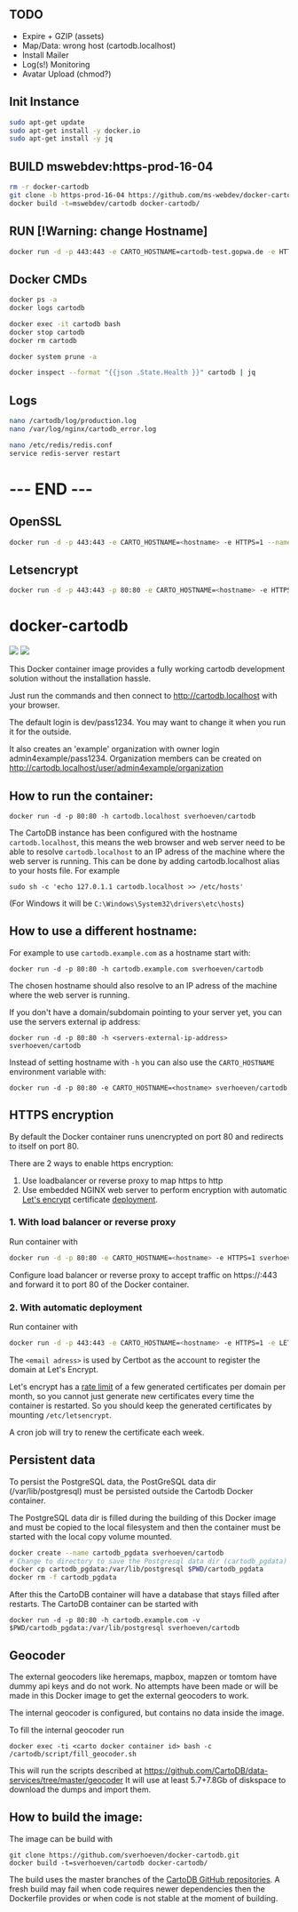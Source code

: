 ## TODO
- Expire + GZIP (assets)
- Map/Data: wrong host (cartodb.localhost)
- Install Mailer
- Log(s!) Monitoring
- Avatar Upload (chmod?)

## Init Instance
```bash
sudo apt-get update
sudo apt-get install -y docker.io
sudo apt-get install -y jq
```
## BUILD mswebdev:https-prod-16-04
```bash
rm -r docker-cartodb
git clone -b https-prod-16-04 https://github.com/ms-webdev/docker-cartodb.git
docker build -t=mswebdev/cartodb docker-cartodb/
```
## RUN [!Warning: change Hostname]
```bash
docker run -d -p 443:443 -e CARTO_HOSTNAME=cartodb-test.gopwa.de -e HTTPS=1 --name cartodb mswebdev/cartodb
```
## Docker CMDs
```bash
docker ps -a
docker logs cartodb

docker exec -it cartodb bash
docker stop cartodb
docker rm cartodb

docker system prune -a

docker inspect --format "{{json .State.Health }}" cartodb | jq
```
## Logs
```bash
nano /cartodb/log/production.log
nano /var/log/nginx/cartodb_error.log

nano /etc/redis/redis.conf
service redis-server restart
```

# --- END ---
## OpenSSL 
```bash
docker run -d -p 443:443 -e CARTO_HOSTNAME=<hostname> -e HTTPS=1 --name cartodb mswebdev/cartodb
```
## Letsencrypt
```bash
docker run -d -p 443:443 -p 80:80 -e CARTO_HOSTNAME=<hostname> -e HTTPS=1 -e LETSENCRYPT_EMAIL=<email adress> --name cartodb mswebdev/cartodb
```


docker-cartodb
==============

[![](https://images.microbadger.com/badges/image/sverhoeven/cartodb.svg)](https://microbadger.com/#/images/sverhoeven/cartodb "Get your own image badge on microbadger.com")
[![](https://images.microbadger.com/badges/version/sverhoeven/cartodb.svg)](https://hub.docker.com/r/sverhoeven/cartodb/)

This Docker container image provides a fully working cartodb development solution
without the installation hassle.

Just run the commands and then connect to http://cartodb.localhost with your browser.

The default login is dev/pass1234. You may want to change it when you run it for the outside.

It also creates an 'example' organization with owner login admin4example/pass1234.
Organization members can be created on http://cartodb.localhost/user/admin4example/organization

How to run the container:
-------------------------

```
docker run -d -p 80:80 -h cartodb.localhost sverhoeven/cartodb
```

The CartoDB instance has been configured with the hostname `cartodb.localhost`, this means the web browser and web server need to be able to resolve `cartodb.localhost` to an IP adress of the machine where the web server is running.
This can be done by adding cartodb.localhost alias to your hosts file. For example
```
sudo sh -c 'echo 127.0.1.1 cartodb.localhost >> /etc/hosts'
```
(For Windows it will be `C:\Windows\System32\drivers\etc\hosts`)

How to use a different hostname:
--------------------------------

For example to use `cartodb.example.com` as a hostname start with:
```
docker run -d -p 80:80 -h cartodb.example.com sverhoeven/cartodb
```

The chosen hostname should also resolve to an IP adress of the machine where the web server is running.

If you don't have a domain/subdomain pointing to your server yet, you can use the servers external ip address:
```
docker run -d -p 80:80 -h <servers-external-ip-address> sverhoeven/cartodb
```

Instead of setting hostname with `-h` you can also use the `CARTO_HOSTNAME` environment variable with:
```
docker run -d -p 80:80 -e CARTO_HOSTNAME=<hostname> sverhoeven/cartodb
```

HTTPS encryption
----------------

By default the Docker container runs unencrypted on port 80 and redirects to itself on port 80.

There are 2 ways to enable https encryption:

1. Use loadbalancer or reverse proxy to map https to http
2. Use embedded NGINX web server to perform encryption with automatic [Let's encrypt](https://letsencrypt.org/) certificate [deployment](https://certbot.eff.org/).

### 1. With load balancer or reverse proxy

Run container with
```bash
docker run -d -p 80:80 -e CARTO_HOSTNAME=<hostname> -e HTTPS=1 sverhoeven/cartodb
```

Configure load balancer or reverse proxy to accept traffic on https://<hostname>:443 and forward it to port 80 of the Docker container.

### 2. With automatic deployment

Run container with
```bash
docker run -d -p 443:443 -e CARTO_HOSTNAME=<hostname> -e HTTPS=1 -e LETSENCRYPT_EMAIL=<email adress> sverhoeven/cartodb
```

The `<email adress>` is used by Certbot as the account to register the domain at Let's Encrypt.

Let's encrypt has a [rate limit](https://letsencrypt.org/docs/rate-limits/) of a few generated certificates per domain per month, so you cannot just generate new certificates every time the container is restarted. So you should keep the generated certificates by mounting `/etc/letsencrypt`.

A cron job will try to renew the certificate each week.

Persistent data
---------------

To persist the PostgreSQL data, the PostGreSQL data dir (/var/lib/postgresql) must be persisted outside the Cartodb Docker container.

The PostgreSQL data dir is filled during the building of this Docker image and must be copied to the local filesystem and then the container must be started with the local copy volume mounted.

```bash
docker create --name cartodb_pgdata sverhoeven/cartodb
# Change to directory to save the Postgresql data dir (cartodb_pgdata) of the CartoDB image
docker cp cartodb_pgdata:/var/lib/postgresql $PWD/cartodb_pgdata
docker rm -f cartodb_pgdata
```

After this the CartoDB container will have a database that stays filled after restarts.
The CartoDB container can be started with
```
docker run -d -p 80:80 -h cartodb.example.com -v $PWD/cartodb_pgdata:/var/lib/postgresql sverhoeven/cartodb
```

Geocoder
--------

The external geocoders like heremaps, mapbox, mapzen or tomtom have dummy api keys and do not work.
No attempts have been made or will be made in this Docker image to get the external geocoders to work.

The internal geocoder is configured, but contains no data inside the image.

To fill the internal geocoder run
```
docker exec -ti <carto docker container id> bash -c /cartodb/script/fill_geocoder.sh
```

This will run the scripts described at https://github.com/CartoDB/data-services/tree/master/geocoder
It will use at least 5.7+7.8Gb of diskspace to download the dumps and import them.

How to build the image:
-----------------------

The image can be build with
```
git clone https://github.com/sverhoeven/docker-cartodb.git
docker build -t=sverhoeven/cartodb docker-cartodb/
```

The build uses the master branches of the [CartoDB GitHub repositories](https://github.com/CartoDB). A fresh build may fail when code requires newer dependencies then the Dockerfile provides or when code is not stable at the moment of building.
